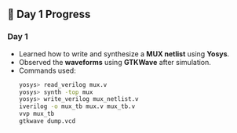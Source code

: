 ## 📅 Day 1 Progress

### Day 1
- Learned how to write and synthesize a **MUX netlist** using **Yosys**.
- Observed the **waveforms** using **GTKWave** after simulation.
- Commands used:
  ```bash
  yosys> read_verilog mux.v
  yosys> synth -top mux
  yosys> write_verilog mux_netlist.v
  iverilog -o mux_tb mux.v mux_tb.v
  vvp mux_tb
  gtkwave dump.vcd
